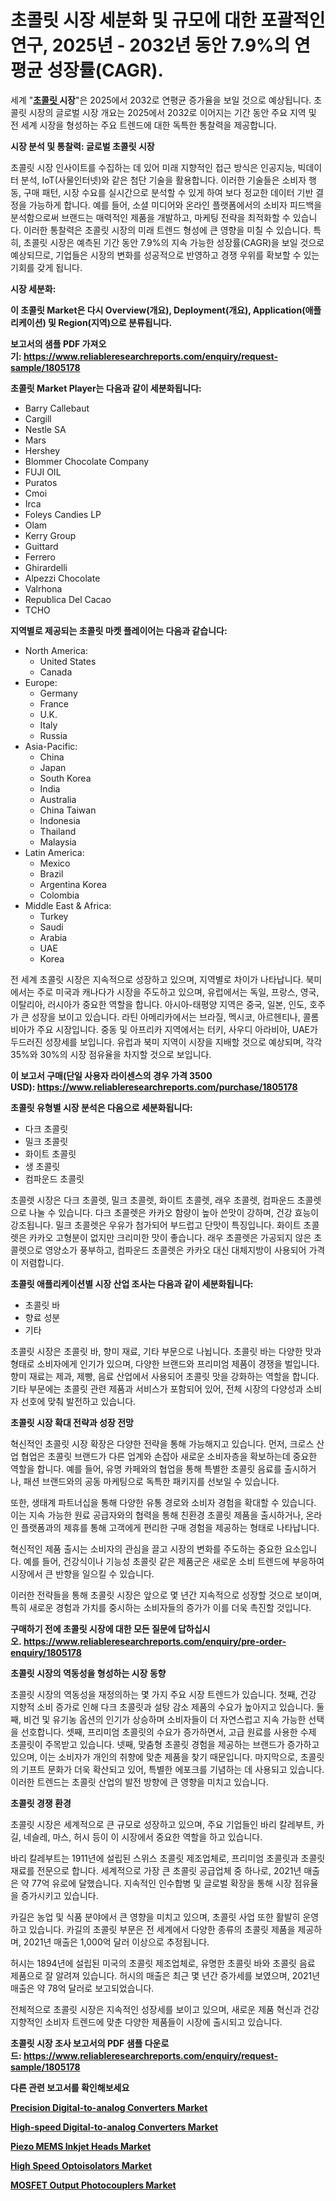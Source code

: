 <p><h1>초콜릿 시장 세분화 및 규모에 대한 포괄적인 연구, 2025년 - 2032년 동안 7.9%의 연평균 성장률(CAGR).</h1></p><p>세계 "<strong><a href="https://www.reliableresearchreports.com/chocolates-r1805178?utm_campaign=106&utm_medium=8&utm_source=Github&utm_content=ia&utm_term=07042025&utm_id=chocolates">초콜릿&nbsp;</a></strong><strong>시장</strong>"은 2025에서 2032로 연평균 증가율을 보일 것으로 예상됩니다. 초콜릿 시장의 글로벌 시장 개요는 2025에서 2032로 이어지는 기간 동안 주요 지역 및 전 세계 시장을 형성하는 주요 트렌드에 대한 독특한 통찰력을 제공합니다.</p>
<p><strong>시장 분석 및 통찰력: 글로벌 초콜릿 시장</strong></p>
<p><p>초콜릿 시장 인사이트를 수집하는 데 있어 미래 지향적인 접근 방식은 인공지능, 빅데이터 분석, IoT(사물인터넷)와 같은 첨단 기술을 활용합니다. 이러한 기술들은 소비자 행동, 구매 패턴, 시장 수요를 실시간으로 분석할 수 있게 하여 보다 정교한 데이터 기반 결정을 가능하게 합니다. 예를 들어, 소셜 미디어와 온라인 플랫폼에서의 소비자 피드백을 분석함으로써 브랜드는 매력적인 제품을 개발하고, 마케팅 전략을 최적화할 수 있습니다. 이러한 통찰력은 초콜릿 시장의 미래 트렌드 형성에 큰 영향을 미칠 수 있습니다. 특히, 초콜릿 시장은 예측된 기간 동안 7.9%의 지속 가능한 성장률(CAGR)을 보일 것으로 예상되므로, 기업들은 시장의 변화를 성공적으로 반영하고 경쟁 우위를 확보할 수 있는 기회를 갖게 됩니다.</p><a href="%7CAUTHORITHY_DOMAIN_URL%7C?utm_campaign=106&utm_medium=8&utm_source=Github&utm_content=ia&utm_term=07042025&utm_id=chocolates"></a></p>
<p><strong>시장 세분화:</strong></p>
<p><strong>이 초콜릿 Market은 다시 Overview(개요), Deployment(개요), Application(애플리케이션) 및 Region(지역)으로 분류됩니다.</strong></p>
<p><strong>보고서의 샘플 PDF 가져오기:&nbsp;<a href="https://www.reliableresearchreports.com/enquiry/request-sample/1805178?utm_campaign=106&utm_medium=8&utm_source=Github&utm_content=ia&utm_term=07042025&utm_id=chocolates">https://www.reliableresearchreports.com/enquiry/request-sample/1805178</a></strong><strong></strong></p>
<p><strong>초콜릿 Market Player는 다음과 같이 세분화됩니다:</strong></p>
<p><ul><li>Barry Callebaut</li><li>Cargill</li><li>Nestle SA</li><li>Mars</li><li>Hershey</li><li>Blommer Chocolate Company</li><li>FUJI OIL</li><li>Puratos</li><li>Cmoi</li><li>Irca</li><li>Foleys Candies LP</li><li>Olam</li><li>Kerry Group</li><li>Guittard</li><li>Ferrero</li><li>Ghirardelli</li><li>Alpezzi Chocolate</li><li>Valrhona</li><li>Republica Del Cacao</li><li>TCHO</li></ul></p>
<p><strong>지역별로 제공되는 초콜릿 마켓 플레이어는 다음과 같습니다:</strong></p>
<p><ul>
    <li>
        North America:
        <ul>
            <li>United States</li>
            <li>Canada</li>
        </ul>
    </li>
    <li>
        Europe:
        <ul>
            <li>Germany</li>
            <li>France</li>
            <li>U.K.</li>
            <li>Italy</li>
            <li>Russia</li>
        </ul>
    </li>
    <li>
        Asia-Pacific:
        <ul>
            <li>China</li>
            <li>Japan</li>
            <li>South Korea</li>
            <li>India</li>
            <li>Australia</li>
            <li>China Taiwan</li>
            <li>Indonesia</li>
            <li>Thailand</li>
            <li>Malaysia</li>
        </ul>
    </li>
    <li>
        Latin America:
        <ul>
            <li>Mexico</li>
            <li>Brazil</li>
            <li>Argentina Korea</li>
            <li>Colombia</li>
        </ul>
    </li>
    <li>
        Middle East & Africa:
        <ul>
            <li>Turkey</li>
            <li>Saudi</li>
            <li>Arabia</li>
            <li>UAE</li>
            <li>Korea</li>
        </ul>
    </li>
    </ul></p>
<p><p>전 세계 초콜릿 시장은 지속적으로 성장하고 있으며, 지역별로 차이가 나타납니다. 북미에서는 주로 미국과 캐나다가 시장을 주도하고 있으며, 유럽에서는 독일, 프랑스, 영국, 이탈리아, 러시아가 중요한 역할을 합니다. 아시아-태평양 지역은 중국, 일본, 인도, 호주가 큰 성장을 보이고 있습니다. 라틴 아메리카에서는 브라질, 멕시코, 아르헨티나, 콜롬비아가 주요 시장입니다. 중동 및 아프리카 지역에서는 터키, 사우디 아라비아, UAE가 두드러진 성장세를 보입니다. 유럽과 북미 지역이 시장을 지배할 것으로 예상되며, 각각 35%와 30%의 시장 점유율을 차지할 것으로 보입니다.</p></p>
<p><strong>이 보고서 구매(단일 사용자 라이센스의 경우 가격 3500 USD):&nbsp;<a href="https://www.reliableresearchreports.com/purchase/1805178?utm_campaign=106&utm_medium=8&utm_source=Github&utm_content=ia&utm_term=07042025&utm_id=chocolates">https://www.reliableresearchreports.com/purchase/1805178</a></strong></p>
<p><strong>초콜릿 유형별 시장 분석은 다음으로 세분화됩니다:</strong></p>
<p><ul><li>다크 초콜릿</li><li>밀크 초콜릿</li><li>화이트 초콜릿</li><li>생 초콜릿</li><li>컴파운드 초콜릿</li></ul></p>
<p><p>초콜렛 시장은 다크 초콜렛, 밀크 초콜렛, 화이트 초콜렛, 래우 초콜렛, 컴파운드 초콜렛으로 나눌 수 있습니다. 다크 초콜렛은 카카오 함량이 높아 쓴맛이 강하며, 건강 효능이 강조됩니다. 밀크 초콜렛은 우유가 첨가되어 부드럽고 단맛이 특징입니다. 화이트 초콜렛은 카카오 고형분이 없지만 크리미한 맛이 좋습니다. 래우 초콜렛은 가공되지 않은 초콜렛으로 영양소가 풍부하고, 컴파운드 초콜렛은 카카오 대신 대체지방이 사용되어 가격이 저렴합니다.</p></p>
<p><strong>초콜릿 애플리케이션별 시장 산업 조사는 다음과 같이 세분화됩니다:</strong></p>
<p><ul><li>초콜릿 바</li><li>향료 성분</li><li>기타</li></ul></p>
<p><p>초콜릿 시장은 초콜릿 바, 향미 재료, 기타 부문으로 나뉩니다. 초콜릿 바는 다양한 맛과 형태로 소비자에게 인기가 있으며, 다양한 브랜드와 프리미엄 제품이 경쟁을 벌입니다. 향미 재료는 제과, 제빵, 음료 산업에서 사용되어 초콜릿 맛을 강화하는 역할을 합니다. 기타 부문에는 초콜릿 관련 제품과 서비스가 포함되어 있어, 전체 시장의 다양성과 소비자 선호에 맞춰 발전하고 있습니다.</p></p>
<p><strong>초콜릿 시장 확대 전략과 성장 전망</strong></p>
<p><p>혁신적인 초콜릿 시장 확장은 다양한 전략을 통해 가능해지고 있습니다. 먼저, 크로스 산업 협업은 초콜릿 브랜드가 다른 업계와 손잡아 새로운 소비자층을 확보하는데 중요한 역할을 합니다. 예를 들어, 유명 카페와의 협업을 통해 특별한 초콜릿 음료를 출시하거나, 패션 브랜드와의 공동 마케팅으로 독특한 패키지를 선보일 수 있습니다. </p><p>또한, 생태계 파트너십을 통해 다양한 유통 경로와 소비자 경험을 확대할 수 있습니다. 이는 지속 가능한 원료 공급자와의 협력을 통해 친환경 초콜릿 제품을 출시하거나, 온라인 플랫폼과의 제휴를 통해 고객에게 편리한 구매 경험을 제공하는 형태로 나타납니다.</p><p>혁신적인 제품 출시는 소비자의 관심을 끌고 시장의 변화를 주도하는 중요한 요소입니다. 예를 들어, 건강식이나 기능성 초콜릿 같은 제품군은 새로운 소비 트렌드에 부응하여 시장에서 큰 반향을 일으킬 수 있습니다.</p><p>이러한 전략들을 통해 초콜릿 시장은 앞으로 몇 년간 지속적으로 성장할 것으로 보이며, 특히 새로운 경험과 가치를 중시하는 소비자들의 증가가 이를 더욱 촉진할 것입니다.</p></p>
<p><strong>구매하기 전에 초콜릿 시장에 대한 모든 질문에 답하십시오.&nbsp;<a href="https://www.reliableresearchreports.com/enquiry/pre-order-enquiry/1805178?utm_campaign=106&utm_medium=8&utm_source=Github&utm_content=ia&utm_term=07042025&utm_id=chocolates">https://www.reliableresearchreports.com/enquiry/pre-order-enquiry/1805178</a></strong><strong></strong></p>
<p><strong>초콜릿 시장의 역동성을 형성하는 시장 동향</strong></p>
<p><p>초콜릿 시장의 역동성을 재정의하는 몇 가지 주요 시장 트렌드가 있습니다. 첫째, 건강 지향적 소비 증가로 인해 다크 초콜릿과 설탕 감소 제품의 수요가 높아지고 있습니다. 둘째, 비건 및 유기농 옵션의 인기가 상승하며 소비자들이 더 자연스럽고 지속 가능한 선택을 선호합니다. 셋째, 프리미엄 초콜릿의 수요가 증가하면서, 고급 원료를 사용한 수제 초콜릿이 주목받고 있습니다. 넷째, 맞춤형 초콜릿 경험을 제공하는 브랜드가 증가하고 있으며, 이는 소비자가 개인의 취향에 맞춘 제품을 찾기 때문입니다. 마지막으로, 초콜릿의 기프트 문화가 더욱 확산되고 있어, 특별한 에포크를 기념하는 데 사용되고 있습니다. 이러한 트렌드는 초콜릿 산업의 발전 방향에 큰 영향을 미치고 있습니다.</p></p>
<p><strong>초콜릿 경쟁 환경</strong></p>
<p><p>초콜릿 시장은 세계적으로 큰 규모로 성장하고 있으며, 주요 기업들인 바리 칼레부트, 카길, 네슬레, 마스, 허시 등이 이 시장에서 중요한 역할을 하고 있습니다.</p><p>바리 칼레부트는 1911년에 설립된 스위스 초콜릿 제조업체로, 프리미엄 초콜릿과 초콜릿 재료를 전문으로 합니다. 세계적으로 가장 큰 초콜릿 공급업체 중 하나로, 2021년 매출은 약 77억 유로에 달했습니다. 지속적인 인수합병 및 글로벌 확장을 통해 시장 점유율을 증가시키고 있습니다.</p><p>카길은 농업 및 식품 분야에서 큰 영향을 미치고 있으며, 초콜릿 사업 또한 활발히 운영하고 있습니다. 카길의 초콜릿 부문은 전 세계에서 다양한 종류의 초콜릿 제품을 제공하며, 2021년 매출은 1,000억 달러 이상으로 추정됩니다.</p><p>허시는 1894년에 설립된 미국의 초콜릿 제조업체로, 유명한 초콜릿 바와 초콜릿 음료 제품으로 잘 알려져 있습니다. 허시의 매출은 최근 몇 년간 증가세를 보였으며, 2021년 매출은 약 78억 달러로 보고되었습니다. </p><p>전체적으로 초콜릿 시장은 지속적인 성장세를 보이고 있으며, 새로운 제품 혁신과 건강 지향적인 소비자 트렌드에 맞춘 다양한 제품들이 시장에 출시되고 있습니다.</p></p>
<p><strong>초콜릿 시장 조사 보고서의 PDF 샘플 다운로드:&nbsp;<a href="https://www.reliableresearchreports.com/enquiry/request-sample/1805178?utm_campaign=106&utm_medium=8&utm_source=Github&utm_content=ia&utm_term=07042025&utm_id=chocolates">https://www.reliableresearchreports.com/enquiry/request-sample/1805178</a></strong></p>
<p><strong></strong></p>
<p><strong></strong></p>
<p><strong></strong></p>
<p><strong></strong></p>
<p><strong>다른 관련 보고서를 확인해보세요</strong></p>
<p><strong><p><a href="https://github.com/rvadencho/Market-Research-Report-List-1/blob/main/precision-digital-to-analog-converters-market.md?utm_campaign=106&utm_medium=8&utm_source=Github&utm_content=ia&utm_term=07042025&utm_id=chocolates">Precision Digital-to-analog Converters Market</a></p><p><a href="https://github.com/gripeluigstt/Market-Research-Report-List-1/blob/main/high-speed-digital-to-analog-converters-market.md?utm_campaign=106&utm_medium=8&utm_source=Github&utm_content=ia&utm_term=07042025&utm_id=chocolates">High-speed Digital-to-analog Converters Market</a></p><p><a href="https://github.com/syiqvanyo/Market-Research-Report-List-1/blob/main/piezo-mems-inkjet-heads-market.md?utm_campaign=106&utm_medium=8&utm_source=Github&utm_content=ia&utm_term=07042025&utm_id=chocolates">Piezo MEMS Inkjet Heads Market</a></p><p><a href="https://github.com/warshatulang0/Market-Research-Report-List-1/blob/main/high-speed-optoisolators-market.md?utm_campaign=106&utm_medium=8&utm_source=Github&utm_content=ia&utm_term=07042025&utm_id=chocolates">High Speed Optoisolators Market</a></p><p><a href="https://github.com/minakibanov/Market-Research-Report-List-1/blob/main/mosfet-output-photocouplers-market.md?utm_campaign=106&utm_medium=8&utm_source=Github&utm_content=ia&utm_term=07042025&utm_id=chocolates">MOSFET Output Photocouplers Market</a></p></strong></p>
